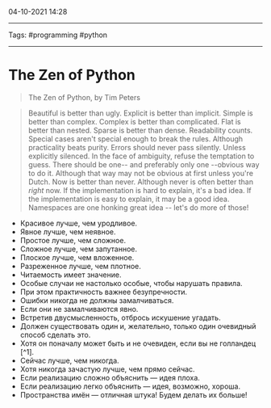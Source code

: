 04-10-2021
14:28
***
Tags: #programming #python 
***
# The Zen of Python

>The Zen of Python, by Tim Peters

>Beautiful is better than ugly.
Explicit is better than implicit.
Simple is better than complex.
Complex is better than complicated.
Flat is better than nested.
Sparse is better than dense.
Readability counts.
Special cases aren't special enough to break the rules.
Although practicality beats purity.
Errors should never pass silently.
Unless explicitly silenced.
In the face of ambiguity, refuse the temptation to guess.
There should be one-- and preferably only one --obvious way to do it.
Although that way may not be obvious at first unless you're Dutch.
Now is better than never.
Although never is often better than *right* now.
If the implementation is hard to explain, it's a bad idea.
If the implementation is easy to explain, it may be a good idea.
Namespaces are one honking great idea -- let's do more of those!

-   Красивое лучше, чем уродливое.
-   Явное лучше, чем неявное.
-   Простое лучше, чем сложное.
-   Сложное лучше, чем запутанное.
-   Плоское лучше, чем вложенное.
-   Разреженное лучше, чем плотное.
-   Читаемость имеет значение.
-   Особые случаи не настолько особые, чтобы нарушать правила.
-   При этом практичность важнее безупречности.
-   Ошибки никогда не должны замалчиваться.
-   Если они не замалчиваются явно.
-   Встретив двусмысленность, отбрось искушение угадать.
-   Должен существовать один и, желательно, только один очевидный способ сделать это.
-   Хотя он поначалу может быть и не очевиден, если вы не голландец [^1].
-   Сейчас лучше, чем никогда.
-   Хотя никогда зачастую лучше, чем прямо сейчас.
-   Если реализацию сложно объяснить — идея плоха.
-   Если реализацию легко объяснить — идея, возможно, хороша.
-   Пространства имён — отличная штука! Будем делать их больше!